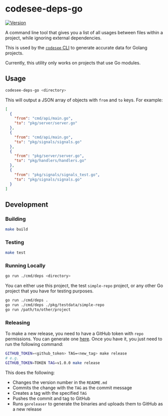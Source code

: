 # codesee-deps-go

[![Version](https://img.shields.io/badge/version-v0.1.1-green.svg)](https://github.com/Codesee-io/codesee-deps-go/releases)

A command line tool that gives you a list of all usages between files within a
project, while ignoring external dependencies.

This is used by the [`codesee` CLI](https://www.npmjs.com/package/codesee) to
generate accurate data for Golang projects.

Currently, this utility only works on projects that use Go modules.

## Usage

```sh
codesee-deps-go <directory>
```

This will output a JSON array of objects with `from` and `to` keys. For example:

```json
[
  {
    "from": "cmd/api/main.go",
    "to": "pkg/server/server.go"
  },
  {
    "from": "cmd/api/main.go",
    "to": "pkg/signals/signals.go"
  },
  {
    "from": "pkg/server/server.go",
    "to": "pkg/handlers/handlers.go"
  },
  {
    "from": "pkg/signals/signals_test.go",
    "to": "pkg/signals/signals.go"
  }
]
```

## Development

### Building

```sh
make build
```

### Testing

```sh
make test
```

### Running Locally

```sh
go run ./cmd/deps <directory>
```

You can either use this project, the test `simple-repo` project, or any other Go
project that you have for testing purposes.

```sh
go run ./cmd/deps .
go run ./cmd/deps ./pkg/testdata/simple-repo
go run /path/to/other/project
```

### Releasing

To make a new release, you need to have a GitHub token with `repo` permissions.
You can generate one [here](https://github.com/settings/tokens/new). Once you
have it, you just need to run the following command:

```sh
GITHUB_TOKEN=<github_token> TAG=<new_tag> make release
# e.g.
GITHUB_TOKEN=TOKEN TAG=v1.0.0 make release
```

This does the following:

- Changes the version number in the `README.md`
- Commits the change with the `TAG` as the commit message
- Creates a tag with the specified `TAG`
- Pushes the commit and tag to GitHub
- Runs `goreleaser` to generate the binaries and uploads them to GitHub as a new
  release
